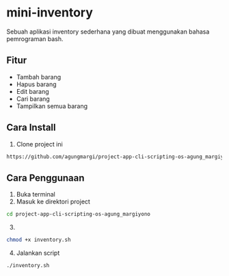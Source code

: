 # mini-inventory

Sebuah aplikasi inventory sederhana yang dibuat menggunakan bahasa pemrograman bash.

## Fitur
- Tambah barang
- Hapus barang
- Edit barang
- Cari barang
- Tampilkan semua barang

## Cara Install
1. Clone project ini
```bash
https://github.com/agungmargi/project-app-cli-scripting-os-agung_margiyono
```

## Cara Penggunaan
1. Buka terminal
2. Masuk ke direktori project
```bash
cd project-app-cli-scripting-os-agung_margiyono
```
3.
```bash
chmod +x inventory.sh
```
4. Jalankan script
```bash
./inventory.sh
```
